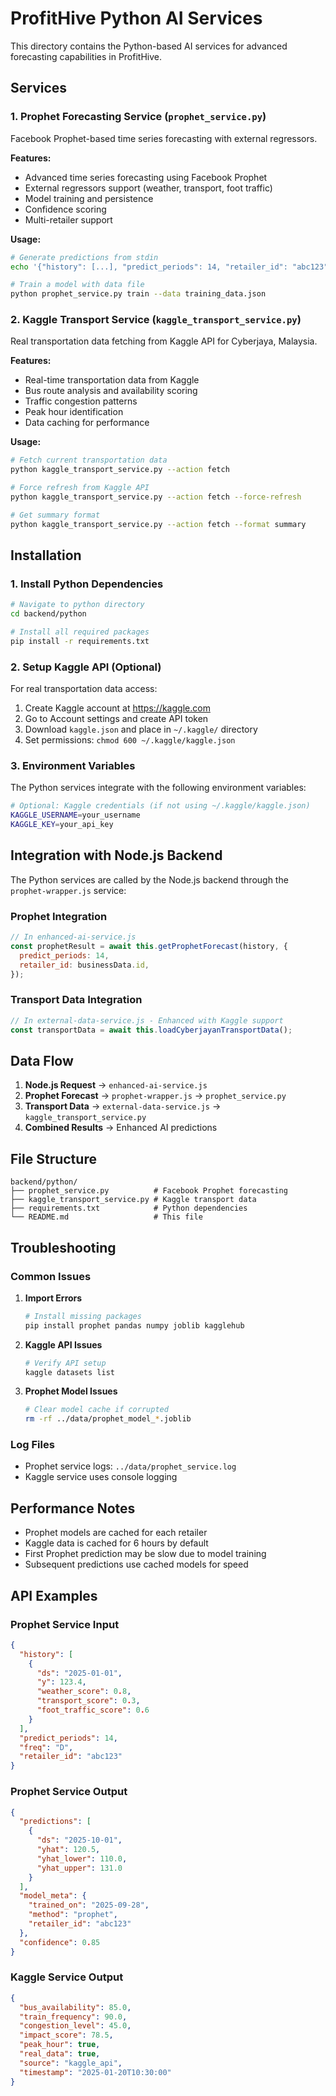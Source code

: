 # ProfitHive Python AI Services

This directory contains the Python-based AI services for advanced forecasting capabilities in ProfitHive.

## Services

### 1. Prophet Forecasting Service (`prophet_service.py`)

Facebook Prophet-based time series forecasting with external regressors.

**Features:**

- Advanced time series forecasting using Facebook Prophet
- External regressors support (weather, transport, foot traffic)
- Model training and persistence
- Confidence scoring
- Multi-retailer support

**Usage:**

```bash
# Generate predictions from stdin
echo '{"history": [...], "predict_periods": 14, "retailer_id": "abc123"}' | python prophet_service.py predict

# Train a model with data file
python prophet_service.py train --data training_data.json
```

### 2. Kaggle Transport Service (`kaggle_transport_service.py`)

Real transportation data fetching from Kaggle API for Cyberjaya, Malaysia.

**Features:**

- Real-time transportation data from Kaggle
- Bus route analysis and availability scoring
- Traffic congestion patterns
- Peak hour identification
- Data caching for performance

**Usage:**

```bash
# Fetch current transportation data
python kaggle_transport_service.py --action fetch

# Force refresh from Kaggle API
python kaggle_transport_service.py --action fetch --force-refresh

# Get summary format
python kaggle_transport_service.py --action fetch --format summary
```

## Installation

### 1. Install Python Dependencies

```bash
# Navigate to python directory
cd backend/python

# Install all required packages
pip install -r requirements.txt
```

### 2. Setup Kaggle API (Optional)

For real transportation data access:

1. Create Kaggle account at https://kaggle.com
2. Go to Account settings and create API token
3. Download `kaggle.json` and place in `~/.kaggle/` directory
4. Set permissions: `chmod 600 ~/.kaggle/kaggle.json`

### 3. Environment Variables

The Python services integrate with the following environment variables:

```bash
# Optional: Kaggle credentials (if not using ~/.kaggle/kaggle.json)
KAGGLE_USERNAME=your_username
KAGGLE_KEY=your_api_key
```

## Integration with Node.js Backend

The Python services are called by the Node.js backend through the `prophet-wrapper.js` service:

### Prophet Integration

```javascript
// In enhanced-ai-service.js
const prophetResult = await this.getProphetForecast(history, {
  predict_periods: 14,
  retailer_id: businessData.id,
});
```

### Transport Data Integration

```javascript
// In external-data-service.js - Enhanced with Kaggle support
const transportData = await this.loadCyberjayanTransportData();
```

## Data Flow

1. **Node.js Request** → `enhanced-ai-service.js`
2. **Prophet Forecast** → `prophet-wrapper.js` → `prophet_service.py`
3. **Transport Data** → `external-data-service.js` → `kaggle_transport_service.py`
4. **Combined Results** → Enhanced AI predictions

## File Structure

```
backend/python/
├── prophet_service.py          # Facebook Prophet forecasting
├── kaggle_transport_service.py # Kaggle transport data
├── requirements.txt            # Python dependencies
└── README.md                   # This file
```

## Troubleshooting

### Common Issues

1. **Import Errors**

   ```bash
   # Install missing packages
   pip install prophet pandas numpy joblib kagglehub
   ```

2. **Kaggle API Issues**

   ```bash
   # Verify API setup
   kaggle datasets list
   ```

3. **Prophet Model Issues**
   ```bash
   # Clear model cache if corrupted
   rm -rf ../data/prophet_model_*.joblib
   ```

### Log Files

- Prophet service logs: `../data/prophet_service.log`
- Kaggle service uses console logging

## Performance Notes

- Prophet models are cached for each retailer
- Kaggle data is cached for 6 hours by default
- First Prophet prediction may be slow due to model training
- Subsequent predictions use cached models for speed

## API Examples

### Prophet Service Input

```json
{
  "history": [
    {
      "ds": "2025-01-01",
      "y": 123.4,
      "weather_score": 0.8,
      "transport_score": 0.3,
      "foot_traffic_score": 0.6
    }
  ],
  "predict_periods": 14,
  "freq": "D",
  "retailer_id": "abc123"
}
```

### Prophet Service Output

```json
{
  "predictions": [
    {
      "ds": "2025-10-01",
      "yhat": 120.5,
      "yhat_lower": 110.0,
      "yhat_upper": 131.0
    }
  ],
  "model_meta": {
    "trained_on": "2025-09-28",
    "method": "prophet",
    "retailer_id": "abc123"
  },
  "confidence": 0.85
}
```

### Kaggle Service Output

```json
{
  "bus_availability": 85.0,
  "train_frequency": 90.0,
  "congestion_level": 45.0,
  "impact_score": 78.5,
  "peak_hour": true,
  "real_data": true,
  "source": "kaggle_api",
  "timestamp": "2025-01-20T10:30:00"
}
```
